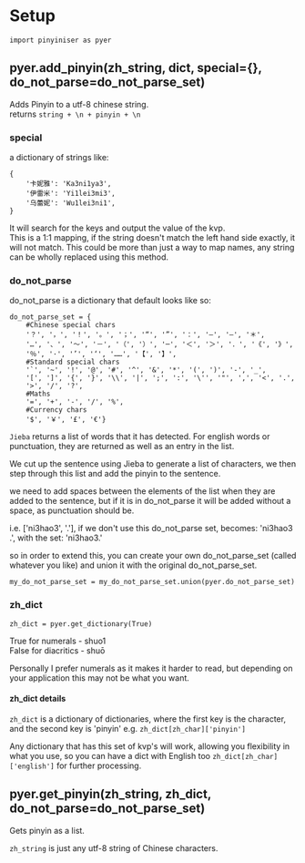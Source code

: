 # Setup

`import pinyiniser as pyer`

## pyer.add_pinyin(zh_string, dict, special={}, do_not_parse=do_not_parse_set)

Adds Pinyin to a utf-8 chinese string.<br/>
returns `string + \n + pinyin + \n`

### special
a dictionary of strings like:

    {
        '卡妮雅': 'Ka3ni1ya3',
        '伊雷米': 'Yi1lei3mi3',
        '乌蕾妮': 'Wu1lei3ni1',
    }

It will search for the keys and output the value of the kvp.</br>
This is a 1:1 mapping, if the string doesn't match the left hand side exactly, it will not match.
This could be more than just a way to map names, any string can be wholly replaced using this method.

### do_not_parse
do_not_parse is a dictionary that default looks like so:

    do_not_parse_set = {
        #Chinese special chars
        '？', '，', '！', '。', '；', '“', '”', '：', '–', '—', '＊',
        '…', '、', '～', '－', '（', '）', '─', '＜', '＞', '．', '《', '》',
        '％', '·', '’', '‘', '……', '【', '】',
        #Standard special chars
        '`', '~', '!', '@', '#', '^', '&', '*', '(', ')', '-', '_',
        '[', ']', '{', '}', '\\', '|', ';', ':', '\'', '"', ',', '<', '.',
        '>', '/', '?',
        #Maths
        '=', '+', '-', '/', '%',
        #Currency chars
        '$', '￥', '£', '€'}

`Jieba` returns a list of words that it has detected. For english words or punctuation, they are returned as well
as an entry in the list.

We cut up the sentence using Jieba to generate a list of characters, we then step through this list
and add the pinyin to the sentence.

we need to add spaces between the elements of the list when they are added to the sentence,
but if it is in do_not_parse it will be added without a space, as punctuation should be.

i.e. ['ni3hao3', '.'], if we don't use this do_not_parse set, becomes:
'ni3hao3 .', with the set: 'ni3hao3.'

so in order to extend this, you can create your own do_not_parse_set (called whatever you like) and union it
with the original do_not_parse_set.

`my_do_not_parse_set = my_do_not_parse_set.union(pyer.do_not_parse_set)`

### zh_dict

`zh_dict = pyer.get_dictionary(True)`

True for numerals - shuo1<br/>
False for diacritics - shuō

Personally I prefer numerals as it makes it harder to read, but depending on your application this may not be
what you want.

#### zh_dict details
`zh_dict` is a dictionary of dictionaries, where the first key is the
character, and the second key is 'pinyin' e.g. `zh_dict[zh_char]['pinyin']`

Any dictionary that has this set of kvp's will work, allowing you flexibility in
what you use, so you can have a dict with English too
`zh_dict[zh_char]['english']`
for further processing.

## pyer.get_pinyin(zh_string, zh_dict, do_not_parse=do_not_parse_set)

Gets pinyin as a list.

`zh_string` is just any utf-8 string of Chinese characters.
